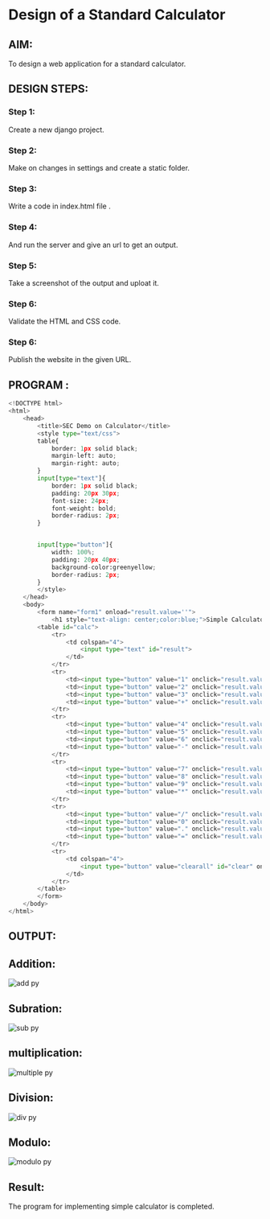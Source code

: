 # Design of a Standard Calculator

## AIM:

To design a web application for a standard calculator.

## DESIGN STEPS:

### Step 1:
Create a new django project.


### Step 2:
Make on changes in settings and create a static folder.


### Step 3:
Write a code in index.html file .


### Step 4:
And run the server and give an url to get an output.
### Step 5:
Take a screenshot of the output and uploat it.

### Step 6:

Validate the HTML and CSS code.

### Step 6:

Publish the website in the given URL.

## PROGRAM :
```python 
<!DOCTYPE html>
<html>
    <head>
        <title>SEC Demo on Calculator</title>
        <style type="text/css">
        table{
            border: 1px solid black;
            margin-left: auto;
            margin-right: auto;
        }
        input[type="text"]{
            border: 1px solid black;
            padding: 20px 30px;
            font-size: 24px;
            font-weight: bold;
            border-radius: 2px;
        }


        input[type="button"]{
            width: 100%;
            padding: 20px 40px;
            background-color:greenyellow;
            border-radius: 2px;
        }
        </style>
    </head>
    <body>
        <form name="form1" onload="result.value=''">
            <h1 style="text-align: center;color:blue;">Simple Calculator</h1>
        <table id="calc">
            <tr>
                <td colspan="4">
                    <input type="text" id="result">
                </td>
            </tr>
            <tr>
                <td><input type="button" value="1" onclick="result.value+='1'"/></td>
                <td><input type="button" value="2" onclick="result.value+='2'"/></td>
                <td><input type="button" value="3" onclick="result.value+='3'"/></td>
                <td><input type="button" value="+" onclick="result.value+='+'"/></td>
            </tr>
            <tr>
                <td><input type="button" value="4" onclick="result.value+='4'"/></td>
                <td><input type="button" value="5" onclick="result.value+='5'"/></td>
                <td><input type="button" value="6" onclick="result.value+='6'"/></td>
                <td><input type="button" value="-" onclick="result.value+='-'"/></td>
            </tr>
            <tr>
                <td><input type="button" value="7" onclick="result.value+='7'"/></td>
                <td><input type="button" value="8" onclick="result.value+='8'"/></td>
                <td><input type="button" value="9" onclick="result.value+='9'"/></td>
                <td><input type="button" value="*" onclick="result.value+='*'"/></td>
            </tr>
            <tr>
                <td><input type="button" value="/" onclick="result.value+='/'"/></td>
                <td><input type="button" value="0" onclick="result.value+='0'"/></td>
                <td><input type="button" value="." onclick="result.value+='.'"/></td>
                <td><input type="button" value="=" onclick="result.value=eval(result.value)"/></td>
            </tr>
            <tr>
                <td colspan="4">
                    <input type="button" value="clearall" id="clear" onclick="result.value=''">
                </td>
            </tr>
        </table>
        </form>
    </body>
</html>
```
## OUTPUT:
## Addition:
![add py](https://github.com/gokul-sureshkumar/standard-calculator/assets/121148715/a4e28027-a903-48b3-870c-61783ea339e2)

## Subration:
![sub py](https://github.com/gokul-sureshkumar/standard-calculator/assets/121148715/e3e69b2f-7009-47f0-b754-d0c523b0837d)

## multiplication:
![multiple py](https://github.com/gokul-sureshkumar/standard-calculator/assets/121148715/646acb7e-e88d-4e91-a93f-37245853e9f9)

## Division:
![div py](https://github.com/gokul-sureshkumar/standard-calculator/assets/121148715/3eb0ceac-f530-460b-b9b1-4a20611c83f8)

## Modulo:
![modulo py](https://github.com/gokul-sureshkumar/standard-calculator/assets/121148715/1affe7d0-0178-496a-a5da-462cd22cf40a)

## Result:
The program for implementing simple calculator is completed.

